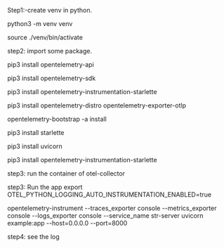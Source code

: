 Step1:-create venv in python. 
   
   python3 -m venv venv
  
   source ./venv/bin/activate

   
step2: import some package.

  pip3 install opentelemetry-api
  
  pip3 install opentelemetry-sdk
  
  pip3 install opentelemetry-instrumentation-starlette
  
  pip3 install opentelemetry-distro opentelemetry-exporter-otlp
  
  opentelemetry-bootstrap -a install
  
  pip3 install starlette
  
  pip3 install uvicorn

  pip3 install opentelemetry-instrumentation-starlette

step3:
  run the container of otel-collector

step3: Run the app
  export OTEL_PYTHON_LOGGING_AUTO_INSTRUMENTATION_ENABLED=true

  opentelemetry-instrument --traces_exporter console --metrics_exporter console --logs_exporter console  --service_name str-server uvicorn example:app --host=0.0.0.0 --port=8000

step4: see the log


  
